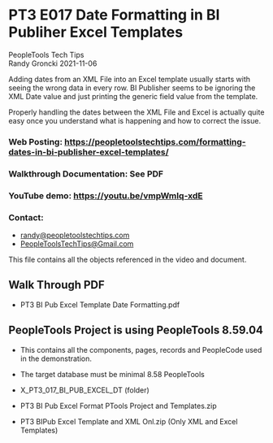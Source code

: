 # PT3 E017 Date Formatting in BI Publiher Excel Templates

PeopleTools Tech Tips    
Randy Groncki	2021-11-06

Adding dates from an XML File into an Excel template usually starts with seeing the wrong data in every row.   BI Publisher seems to be ignoring the XML Date value and just printing the generic field value from the template.

Properly handling the dates between the XML File and Excel is actually quite easy once you understand what is happening and how to correct the issue.


### Web Posting: https://peopletoolstechtips.com/formatting-dates-in-bi-publisher-excel-templates/

### Walkthrough Documentation: See PDF

### YouTube demo: https://youtu.be/vmpWmIq-xdE

### Contact:  
* randy@peopletoolstechtips.com  
* PeopleToolsTechTips@Gmail.com

This file contains all the objects referenced in the video and document.

## Walk Through PDF
* PT3 BI Pub Excel Template Date Formatting.pdf

## PeopleTools Project is using PeopleTools 8.59.04
  * This contains all the components, pages, records and PeopleCode used in the demonstration.
  * The target database must be minimal 8.58 PeopleTools

* X_PT3_017_BI_PUB_EXCEL_DT (folder)  
* PT3 BI Pub Excel Format PTools Project and Templates.zip  
* PT3 BIPub Excel Template and XML Onl.zip  (Only XML and Excel Templates)
